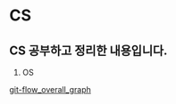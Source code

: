 # CS
CS 공부하고 정리한 내용입니다.
------------------------
1. OS

[git-flow_overall_graph](https://user-images.githubusercontent.com/38881005/61261094-990d0100-a7bb-11e9-8248-fc6b304afff2.png)
